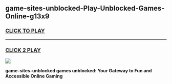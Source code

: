 
## game-sites-unblocked-Play-Unblocked-Games-Online-g13x9
<h3>
<a href="https://premium76.site?title=game-sites-unblocked&ref=24A">CLICK TO PLAY</a></h3>
<hr>

<h3>
<a href="https://premium76.site?title=game-sites-unblocked&ref=24A">CLICK 2 PLAY</a>
  
</h3>

<a href="https://premium76.site?title=game-sites-unblocked&ref=24A"><img src="https://clearcache.store/games.png"></a>


**game-sites-unblocked games unblocked: Your Gateway to Fun and Accessible Online Gaming**
